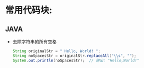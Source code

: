 # 常用代码块: <br>

## JAVA <br>

* 去除字符串的所有空格
    ``` java
    String originalStr = " Hello, World! ";
    String noSpacesStr = originalStr.replaceAll("\\s", "");
    System.out.println(noSpacesStr);  // 输出: "Hello,World!"
    ```
  